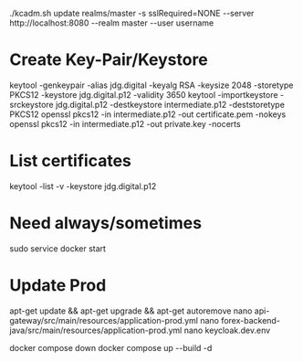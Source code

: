 ./kcadm.sh update realms/master -s sslRequired=NONE --server http://localhost:8080 --realm master --user username

# Create Key-Pair/Keystore
keytool -genkeypair -alias jdg.digital -keyalg RSA -keysize 2048 -storetype PKCS12 -keystore jdg.digital.p12 -validity 3650
keytool -importkeystore -srckeystore jdg.digital.p12 -destkeystore intermediate.p12 -deststoretype PKCS12
openssl pkcs12 -in intermediate.p12 -out certificate.pem -nokeys
openssl pkcs12 -in intermediate.p12 -out private.key -nocerts

# List certificates
keytool -list -v -keystore jdg.digital.p12

# Need always/sometimes
sudo service docker start

# Update Prod
apt-get update && apt-get upgrade && apt-get autoremove
nano api-gateway/src/main/resources/application-prod.yml
nano forex-backend-java/src/main/resources/application-prod.yml
nano keycloak.dev.env

docker compose down
docker compose up --build -d